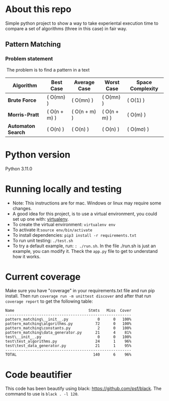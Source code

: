 # About this repo

Simple python project to show a way to take experiental execution time to compare a set of algorithms (three in this case) in fair way.

## Pattern Matching


### Problem statement
​
The problem is to find a pattern in a text

| Algorithm            | Best Case        | Average Case     | Worst Case       | Space Complexity |
|----------------------|-----------------|------------------|------------------|------------------|
| **Brute Force**      | \( O(mn) \)       | \( O(mn) \)      | \( O(mn) \)      | \( O(1) \)        |
| **Morris-Pratt**     | \( O(n + m) \)       | \( O(n + m) \)   | \( O(n + m) \)   | \( O(m) \)        |
| **Automaton Search** | \( O(n) \)       | \( O(n) \)       | \( O(n) \)       | \( O(mσ) \)  |




# Python version
Python 3.11.0
​
# Running locally and testing

* Note: This instructions are for mac. Windows or linux may require some changes. 
* A good idea for this project, is to use a virtual environment, you could set up one with: [virtualenv](https://virtualenv.pypa.io/en/latest/).
* To create the virtual environment: `virtualenv env`
* To activate it:`source env/bin/activate`
* To install dependencies: `pip3 install -r requirements.txt`
* To run unit testing: `./test.sh`
* To try a default example, run: `: ./run.sh`. In the file ./run.sh is just an example, you can modify it. Theck the `app.py` file to get to understand how it works.

# Current coverage

Make sure you have "coverage" in your requirements.txt file and run pip install. Then run `coverage run -m unittest discover` and after that run `coverage report` to get the following table:

```
Name                                 Stmts   Miss  Cover
--------------------------------------------------------
pattern_matching\__init__.py             0      0   100%
pattern_matching\algorithms.py          72      0   100%
pattern_matching\constants.py            2      0   100%
pattern_matching\data_generator.py      21      4    81%
test\__init__.py                         0      0   100%
test\test_algorithms.py                 24      1    96%
test\test_data_generator.py             21      1    95%
--------------------------------------------------------
TOTAL                                  140      6    96%
```

# Code beautifier
This code has been beautify using black: https://github.com/psf/black. 
The command to use is `black . -l 120`.
